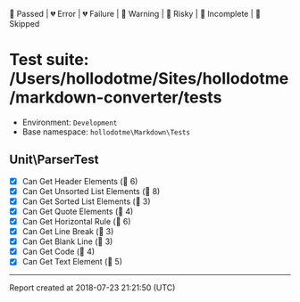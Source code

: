 💚 Passed | 💔 Error | 💔 Failure | 🧡 Warning | 💛 Risky | 💙 Incomplete | 💜 Skipped

# Test suite: /Users/hollodotme/Sites/hollodotme/markdown-converter/tests

* Environment: `Development`  
* Base namespace: `hollodotme\Markdown\Tests`  

## Unit\ParserTest

- [x] Can Get Header Elements (💚 6)
- [x] Can Get Unsorted List Elements (💚 8)
- [x] Can Get Sorted List Elements (💚 3)
- [x] Can Get Quote Elements (💚 4)
- [x] Can Get Horizontal Rule (💚 6)
- [x] Can Get Line Break (💚 3)
- [x] Can Get Blank Line (💚 3)
- [x] Can Get Code (💚 4)
- [x] Can Get Text Element (💚 5)

---

Report created at 2018-07-23 21:21:50 (UTC)